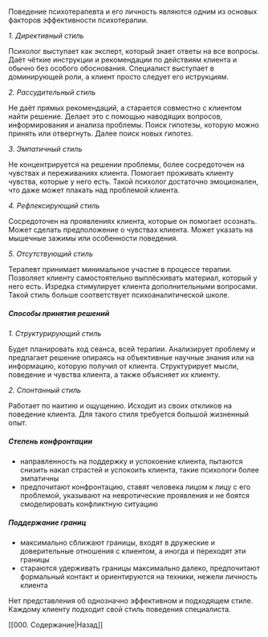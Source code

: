 Поведение психотерапевта и его личность являются одним из основых факторов эффективности психотерапии.

*1. Директивный стиль*

Психолог выступает как эксперт, который знает ответы на все вопросы. Даёт чёткие инструкции и рекомендации по действиям клиента и обычно без особого обоснования. Специалист выступает в доминирующей роли, а клиент просто следует его иструкциям.

*2. Рассудительный стиль*

Не даёт прямых рекомендаций, а старается совместно с клиентом найти решение. Делает это с помощью наводящих вопросов, информирования и анализа проблемы. Поиск гипотезы, которую можно принять или отвергнуть. Далее поиск новых гипотез.

*3. Эмпатичный стиль*

Не концентрируется на решении проблемы, более сосредоточен на чувствах и переживаниях клиента. Помогает проживать клиенту чувства, которые у него есть. Такой психолог достаточно эмоционален, что даже может плакать над проблемой клиента.

*4. Рефлексирующий стиль*

Сосредоточен на проявлениях клиента, которые он помогает осознать. Может сделать предположение о чувствах клиента. Может указать на мышечные зажимы или особенности поведения.

*5. Отсутствующий стиль*

Терапевт принимает минимальное участие в процессе терапии. Позволяет клиенту самостоятельно выплёскивать материал, который у него есть. Изредка стимулирует клиента дополнительными вопросами. Такой стиль больше соответствует психоаналитической школе.

##### Способы принятия решений

*1. Структурирующий стиль*

Будет планировать ход сеанса, всей терапии. Анализирует проблему и предлагает решение опираясь на объективные научные знания или на информацию, которую получил от клиента. Структурирует мысли, поведение и чувства клиента, а также объясняет их клиенту.

*2. Спонтанный стиль*

Работает по наитию и ощущению. Исходит из своих откликов на поведение клиента. Для такого стиля требуется большой жизненный опыт.

##### Степень конфронтации

- направленность на поддержку и успокоение клиента, пытаются снизить накал страстей и успокоить клиента, такие психологи более эмпатичны
- предпочитают конфронтацию, ставят человека лицом к лицу с его проблемой, указывают на невротические проявления и не боятся смоделировать конфликтную ситуацию

##### Поддержание границ

- максимально сближают границы, входят в дружеские и доверительные отношения с клиентом, а иногда и переходят эти границы
- стараются удерживать границы максимально далеко, предпочитают формальный контакт и ориентируются на техники, нежели личность клиента

Нет представления об однозначно эффективном и подходящем стиле. Каждому клиенту подходит свой стиль поведения специалиста.

[[000. Содержание|Назад]]
